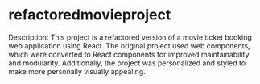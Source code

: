 # refactoredmovieproject
Description: This project is a refactored version of a movie ticket booking web application using React. The original project used web components, which were converted to React components for improved maintainability and modularity. Additionally, the project was personalized and styled to make more personally visually appealing. 
